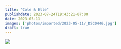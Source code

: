 ```yaml
---
title: "Cole & Elle"
publishdate: 2023-07-24T19:43:21-07:00
date: 2023-05-11
images: ['photos/imported/2023-05-11/_DSC0446.jpg']
draft: true
---
```


![](../photos/imported/2022-05-31/converted/DSC05839.jpg)